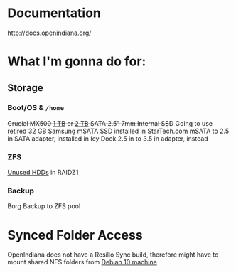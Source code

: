 # Documentation

http://docs.openindiana.org/

# What I'm gonna do for:

## Storage

### Boot/OS & `/home`

~~Crucial MX500 [1 TB](https://www.crucial.com/usa/en/ct1000mx500ssd1) or [2 TB](https://www.crucial.com/usa/en/ct2000mx500ssd1) SATA 2.5" 7mm Internal SSD~~ Going to use retired 32 GB Samsung mSATA SSD installed in StarTech.com mSATA to 2.5 in SATA adapter, installed in Icy Dock 2.5 in to 3.5 in adapter, instead

### ZFS

[Unused HDDs](https://github.com/jdrch/Hardware/blob/master/Unused.md#35-in) in RAIDZ1

### Backup

Borg Backup to ZFS pool

# Synced Folder Access

OpenIndiana does not have a Resilio Sync build, therefore might have to mount shared NFS folders from [Debian 10 machine](https://github.com/jdrch/Hardware/blob/master/Dell%20OptiPlex%20390-1%20SFF.md)